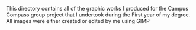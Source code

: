 This directory contains all of the graphic works I produced for the Campus Compass group project that I undertook during the First year of my degree. All images were either created or edited by me using GIMP
